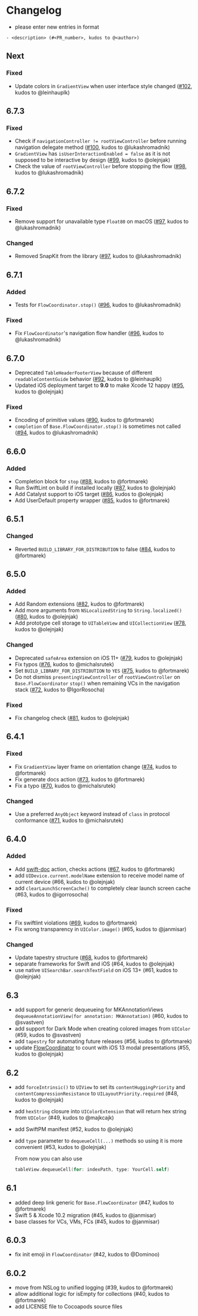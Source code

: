 # Changelog

- please enter new entries in format 

```
- <description> (#<PR_number>, kudos to @<author>)
```

## Next

### Fixed

-  Update colors in `GradientView` when user interface style changed ([#102](https://github.com/AckeeCZ/ACKategories/pull/102), kudos to @leinhauplk)

## 6.7.3

### Fixed

- Check if `navigationController != rootViewController` before running navigation delegate method ([#100](https://github.com/AckeeCZ/ACKategories/pull/100), kudos to @lukashromadnik)
- `GradientView` has `isUserInteractionEnabled = false` as it is not supposed to be interactive by design ([#99](https://github.com/AckeeCZ/ACKategories/pull/99), kudos to @olejnjak)
- Check the value of `rootViewController` before stopping the flow ([#98](https://github.com/AckeeCZ/ACKategories/pull/98), kudos to @lukashromadnik)

## 6.7.2

### Fixed

- Remove support for unavailable type `Float80` on macOS ([#97](https://github.com/AckeeCZ/ACKategories/pull/97), kudos to @lukashromadnik)

### Changed

- Removed SnapKit from the library ([#97](https://github.com/AckeeCZ/ACKategories/pull/97), kudos to @lukashromadnik)

## 6.7.1

### Added

- Tests for `FlowCoordinator.stop()` ([#96](https://github.com/AckeeCZ/ACKategories/pull/96), kudos to @lukashromadnik)

### Fixed

- Fix `FlowCoordinator`'s navigation flow handler ([#96](https://github.com/AckeeCZ/ACKategories/pull/96), kudos to @lukashromadnik)

## 6.7.0

- Deprecated `TableHeaderFooterView` because of different `readableContentGuide` behavior ([#92](https://github.com/AckeeCZ/ACKategories/pull/92), kudos to @leinhauplk)
- Updated iOS deployment target to **9.0** to make Xcode 12 happy ([#95](https://github.com/AckeeCZ/ACKategories/pull/95), kudos to @olejnjak)

### Fixed

- Encoding of primitive values ([#90](https://github.com/AckeeCZ/ACKategories/pull/90), kudos to @fortmarek) 
- `completion` of `Base.FlowCoordinator.stop()` is sometimes not called ([#94](https://github.com/AckeeCZ/ACKategories/pull/94), kudos to @lukashromadnik)

## 6.6.0

### Added

- Completion block for `stop` ([#88](https://github.com/AckeeCZ/ACKategories/pull/88), kudos to @fortmarek)
- Run SwiftLint on build if installed locally ([#87](https://github.com/AckeeCZ/ACKategories/pull/87), kudos to @olejnjak)
- Add Catalyst support to iOS target ([#86](https://github.com/AckeeCZ/ACKategories/pull/86), kudos to @olejnjak)
- Add UserDefault property wrapper ([#85](https://github.com/AckeeCZ/ACKategories/pull/85), kudos to @fortmarek)

## 6.5.1

### Changed
- Reverted `BUILD_LIBRARY_FOR_DISTRIBUTION` to false ([#84](https://github.com/AckeeCZ/ACKategories/pull/84), kudos to @fortmarek)

## 6.5.0

### Added

- Add Random extensions ([#82](https://github.com/AckeeCZ/ACKategories/pull/82), kudos to @fortmarek)
- Add more arguments from `NSLocalizedString` to `String.localized()` ([#80](https://github.com/AckeeCZ/ACKategories/pull/80), kudos to @olejnjak)
- Add prototype cell storage to `UITableView` and `UICollectionView` ([#78](https://github.com/AckeeCZ/ACKategories/pull/78), kudos to @olejnjak)

### Changed

- Deprecated `safeArea` extension on iOS 11+ ([#79](https://github.com/AckeeCZ/ACKategories/pull/76), kudos to @olejnjak)
- Fix typos ([#76](https://github.com/AckeeCZ/ACKategories/pull/76), kudos to @michalsrutek)
- Set `BUILD_LIBRARY_FOR_DISTRIBUTION` to `YES` ([#75](https://github.com/AckeeCZ/ACKategories/pull/75), kudos to @fortmarek)
- Do not dismiss `presentingViewController` of `rootViewController` on `Base.FlowCoordinator` `stop()` when remaining VCs in the navigation stack ([#72](https://github.com/AckeeCZ/ACKategories/pull/72), kudos to @IgorRosocha)

### Fixed

- Fix changelog check ([#81](https://github.com/AckeeCZ/ACKategories/pull/72), kudos to @olejnjak)

## 6.4.1

### Fixed

- Fix `GradientView` layer frame on orientation change ([#74](https://github.com/AckeeCZ/ACKategories/pull/74), kudos to @fortmarek)
- Fix generate docs action ([#73](https://github.com/AckeeCZ/ACKategories/pull/73), kudos to @fortmarek)
- Fix a typo ([#70](https://github.com/AckeeCZ/ACKategories/pull/70), kudos to @michalsrutek)

### Changed

- Use a preferred `AnyObject` keyword instead of `class` in protocol conformance ([#71](https://github.com/AckeeCZ/ACKategories/pull/71), kudos to @michalsrutek)

## 6.4.0

### Added

- Add [swift-doc](https://github.com/SwiftDocOrg/swift-doc) action, checks actions ([#67](https://github.com/AckeeCZ/ACKategories/pull/67), kudos to @fortmarek)
- add `UIDevice.current.modelName` extension to receive model name of current device (#66, kudos to @olejnjak)
- add `clearLaunchScreenCache()` to completely clear launch screen cache (#63, kudos to @igorrosocha)

### Fixed

- Fix swiftlint violations ([#69](https://github.com/AckeeCZ/ACKategories/pull/69), kudos to @fortmarek)
- Fix wrong transparency in `UIColor.image()` (#65, kudos to @janmisar)

### Changed

- Update tapestry structure ([#68](https://github.com/AckeeCZ/ACKategories/pull/68), kudos to @fortmarek)
- separate frameworks for Swift and iOS (#64, kudos to @olejnjak)
- use native `UISearchBar.searchTextField` on iOS 13+ (#61, kudos to @olejnjak)

## 6.3
- add support for generic dequeueing for MKAnnotationViews `dequeueAnnotationView(for annotation: MKAnnotation)` (#60, kudos to @svastven)
- add support for Dark Mode when creating colored images from `UIColor` (#59, kudos to @svastven)
- add `tapestry` for automating future releases (#56, kudos to @fortmarek)
- update [FlowCoordinator](ACKategories/Base/FlowCoordinator.swift) to count with iOS 13 modal presentations (#55, kudos to @olejnjak)

## 6.2
- add `forceIntrinsic()` to `UIView` to set its `contentHuggingPriority` and `contentCompressionResistance` to `UILayoutPriority.required` (#48, kudos to @olejnjak)
- add `hexString` closure into `UIColorExtension` that will return hex string from `UIColor` (#49, kudos to @majkcajk)
- add SwiftPM manifest (#52, kudos to @olejnjak)
- add `type` parameter to `dequeueCell(...)` methods so using it is more convenient (#53, kudos to @olejnjak)

  From now you can also use
  ```swift
  tableView.dequeueCell(for: indexPath, type: YourCell.self)
  ```

## 6.1
- added deep link generic for `Base.FlowCoordinator` (#47, kudos to @fortmarek)
- Swift 5 & Xcode 10.2 migration (#45, kudos to @janmisar)
- base classes for VCs, VMs, FCs (#45, kudos to @janmisar)

## 6.0.3
- fix init emoji in `FlowCoordinator` (#42, kudos to @Dominoo)

## 6.0.2
- move from NSLog to unified logging (#39, kudos to @fortmarek)
- allow additional logic for isEmpty for collections (#40, kudos to @fortmarek) 
- add LICENSE file to Cocoapods source files

